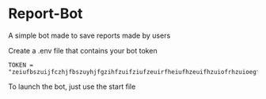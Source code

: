 # Report-Bot
A simple bot made to save reports made by users

Create a .env file that contains your bot token
```
TOKEN = "zeiufbszuijfczhjfbszuyhjfgzihfzuifziufzeuirfheiufhzeuifhzuiofrhzuioegfhozifhuiozefhoizfhiozefhioszuefboszuifh"
```

To launch the bot, just use the start file
